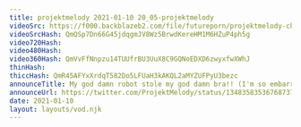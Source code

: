```yaml
---
title: projektmelody 2021-01-10 20_05-projektmelody
videoSrc: https://f000.backblazeb2.com/file/futureporn/projektmelody-chaturbate-2021-01-10.mp4
videoSrcHash: QmQSp7Dn66G45jdqgmJV8Wz5BrwdKereHM1M6HZuP4ph5g
video720Hash: 
video480Hash: 
video360Hash: QmVvFfNnpzu14TUUfrBU3UuX8C9GQNoEDXD6zwyxfwXWhJ
thinHash: 
thiccHash: QmR45AFYxXrdqT582Do5LFUaH3kAKQL2aMYZUFPyU3bezc
announceTitle: My god damn robot stole my god damn bra!! (I'm so embarrassed) >.<
announceUrl: https://twitter.com/ProjektMelody/status/1348358353676873729
date: 2021-01-10
layout: layouts/vod.njk
---
```

